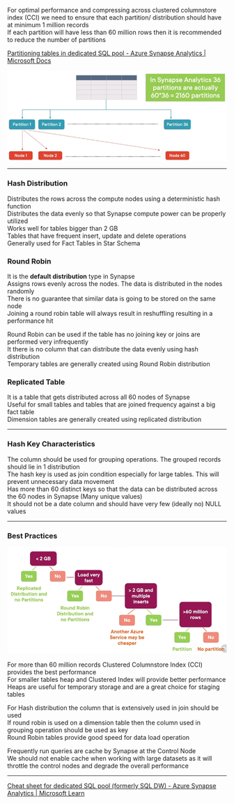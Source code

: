 For optimal performance and compressing across clustered columnstore index (CCI) we need to ensure that each partition/ distribution should have at minimum 1 million records  
If each partition will have less than 60 million rows then it is recommended to reduce the number of partitions

[Partitioning tables in dedicated SQL pool - Azure Synapse Analytics | Microsoft Docs](https://docs.microsoft.com/en-us/azure/synapse-analytics/sql-data-warehouse/sql-data-warehouse-tables-partition)

![Partitions in Synapse|600](../../images/partitioning_in_azure_synapse.png)

---

### Hash Distribution

Distributes the rows across the compute nodes using a deterministic hash function  
Distributes the data evenly so that Synapse compute power can be properly utilized  
Works well for tables bigger than 2 GB  
Tables that have frequent insert, update and delete operations  
Generally used for Fact Tables in Star Schema

### Round Robin

It is the **default distribution** type in Synapse  
Assigns rows evenly across the nodes. The data is distributed in the nodes randomly  
There is no guarantee that similar data is going to be stored on the same node  
Joining a round robin table will always result in reshuffling resulting in a performance hit

Round Robin can be used if the table has no joining key or joins are performed very infrequently  
It there is no column that can distribute the data evenly using hash distribution  
Temporary tables are generally created using Round Robin distribution

### Replicated Table

It is a table that gets distributed across all 60 nodes of Synapse  
Useful for small tables and tables that are joined frequency against a big fact table  
Dimension tables are generally created using replicated distribution

---

### Hash Key Characteristics

The column should be used for grouping operations. The grouped records should lie in 1 distribution  
The hash key is used as join condition especially for large tables. This will prevent unnecessary data movement  
Has more than 60 distinct keys so that the data can be distributed across the 60 nodes in Synapse (Many unique values)  
It should not be a date column and should have very few (ideally no) NULL values

---

### Best Practices

![Synapse Distribution Decision Factors|640](../../images/decide_distribution_in_azure_synapse.png)

For more than 60 million records Clustered Columnstore Index (CCI) provides the best performance  
For smaller tables heap and Clustered Index will provide better performance  
Heaps are useful for temporary storage and are a great choice for staging tables

For Hash distribution the column that is extensively used in join should be used  
If round robin is used on a dimension table then the column used in grouping operation should be used as key  
Round Robin tables provide good speed for data load operation

Frequently run queries are cache by Synapse at the Control Node  
We should not enable cache when working with large datasets as it will throttle the control nodes and degrade the overall performance

---

[Cheat sheet for dedicated SQL pool (formerly SQL DW) - Azure Synapse Analytics | Microsoft Learn](https://learn.microsoft.com/en-us/azure/synapse-analytics/sql-data-warehouse/cheat-sheet)
